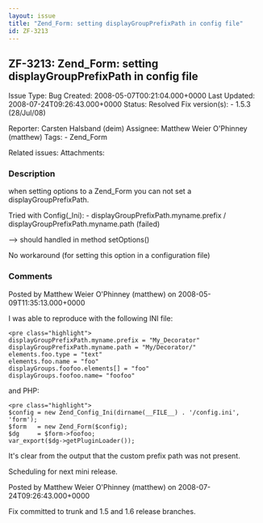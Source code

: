 ```yaml
---
layout: issue
title: "Zend_Form: setting displayGroupPrefixPath in config file"
id: ZF-3213
---
```


ZF-3213: Zend\_Form: setting displayGroupPrefixPath in config file
------------------------------------------------------------------

 Issue Type: Bug Created: 2008-05-07T00:21:04.000+0000 Last Updated: 2008-07-24T09:26:43.000+0000 Status: Resolved Fix version(s): - 1.5.3 (28/Jul/08)
 
 Reporter:  Carsten Halsband (deim)  Assignee:  Matthew Weier O'Phinney (matthew)  Tags: - Zend\_Form
 
 Related issues: 
 Attachments: 
### Description

when setting options to a Zend\_Form you can not set a displayGroupPrefixPath.

Tried with Config(\_Ini): - displayGroupPrefixPath.myname.prefix / displayGroupPrefixPath.myname.path (failed)

--> should handled in method setOptions()

No workaround (for setting this option in a configuration file)

 

 

### Comments

Posted by Matthew Weier O'Phinney (matthew) on 2008-05-09T11:35:13.000+0000

I was able to reproduce with the following INI file:

 
    <pre class="highlight">
    displayGroupPrefixPath.myname.prefix = "My_Decorator"
    displayGroupPrefixPath.myname.path = "My/Decorator/"
    elements.foo.type = "text"
    elements.foo.name = "foo"
    displayGroups.foofoo.elements[] = "foo"
    displayGroups.foofoo.name= "foofoo"


and PHP:

 
    <pre class="highlight">
    $config = new Zend_Config_Ini(dirname(__FILE__) . '/config.ini', 'form');
    $form   = new Zend_Form($config);
    $dg     = $form->foofoo;
    var_export($dg->getPluginLoader());


It's clear from the output that the custom prefix path was not present.

Scheduling for next mini release.

 

 

Posted by Matthew Weier O'Phinney (matthew) on 2008-07-24T09:26:43.000+0000

Fix committed to trunk and 1.5 and 1.6 release branches.

 

 